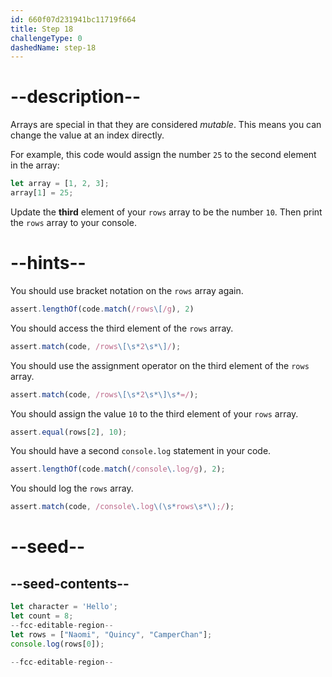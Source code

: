 ```yaml
---
id: 660f07d231941bc11719f664
title: Step 18
challengeType: 0
dashedName: step-18
---
```


# --description--

Arrays are special in that they are considered <dfn>mutable</dfn>. This means you can change the value at an index directly.

For example, this code would assign the number `25` to the second element in the array:

```js
let array = [1, 2, 3];
array[1] = 25;
```

Update the **third** element of your `rows` array to be the number `10`. Then print the `rows` array to your console.

# --hints--

You should use bracket notation on the `rows` array again.

```js
assert.lengthOf(code.match(/rows\[/g), 2)
```

You should access the third element of the `rows` array.

```js
assert.match(code, /rows\[\s*2\s*\]/);
```

You should use the assignment operator on the third element of the `rows` array.

```js
assert.match(code, /rows\[\s*2\s*\]\s*=/);
```

You should assign the value `10` to the third element of your `rows` array.

```js
assert.equal(rows[2], 10);
```

You should have a second `console.log` statement in your code.

```js
assert.lengthOf(code.match(/console\.log/g), 2);
```

You should log the `rows` array.

```js
assert.match(code, /console\.log\(\s*rows\s*\);/);
```

# --seed--

## --seed-contents--

```js
let character = 'Hello';
let count = 8;
--fcc-editable-region--
let rows = ["Naomi", "Quincy", "CamperChan"];
console.log(rows[0]);

--fcc-editable-region--
```
